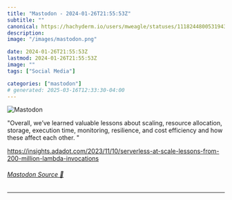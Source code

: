 ```yaml
---
title: "Mastodon - 2024-01-26T21:55:53Z"
subtitle: ""
canonical: https://hachyderm.io/users/mweagle/statuses/111824480053194321
description:
image: "/images/mastodon.png"

date: 2024-01-26T21:55:53Z
lastmod: 2024-01-26T21:55:53Z
image: ""
tags: ["Social Media"]

categories: ["mastodon"]
# generated: 2025-03-16T12:33:30-04:00
---
```

![Mastodon](/images/mastodon.png)

<p>&quot;Overall, we’ve learned valuable lessons about scaling, resource allocation, storage, execution time, monitoring, resilience, and cost efficiency and how these affect each other. &quot;</p><p><a href="https://insights.adadot.com/2023/11/10/serverless-at-scale-lessons-from-200-million-lambda-invocations" target="_blank" rel="nofollow noopener noreferrer" translate="no"><span class="invisible">https://</span><span class="ellipsis">insights.adadot.com/2023/11/10</span><span class="invisible">/serverless-at-scale-lessons-from-200-million-lambda-invocations</span></a></p>


###### [Mastodon Source 🐘](https://hachyderm.io/@mweagle/111824480053194321)

___
